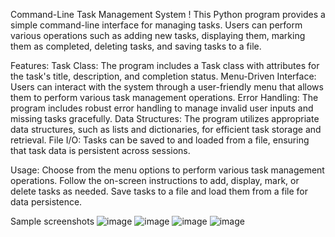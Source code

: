 Command-Line Task Management System ! 
This Python program provides a simple command-line interface for managing tasks. Users can perform various operations such as adding new tasks, displaying them, marking them as completed, deleting tasks, and saving tasks to a file.

Features:
Task Class: The program includes a Task class with attributes for the task's title, description, and completion status.
Menu-Driven Interface: Users can interact with the system through a user-friendly menu that allows them to perform various task management operations.
Error Handling: The program includes robust error handling to manage invalid user inputs and missing tasks gracefully.
Data Structures: The program utilizes appropriate data structures, such as lists and dictionaries, for efficient task storage and retrieval.
File I/O: Tasks can be saved to and loaded from a file, ensuring that task data is persistent across sessions.

Usage:
Choose from the menu options to perform various task management operations.
Follow the on-screen instructions to add, display, mark, or delete tasks as needed.
Save tasks to a file and load them from a file for data persistence.

Sample screenshots
![image](https://github.com/meyyappan055/alexa-IPA/assets/119162363/64818d97-85ab-4068-a4cd-989b04d7037f)
![image](https://github.com/meyyappan055/alexa-IPA/assets/119162363/13cb8c0e-ad89-4d94-88df-b12f7e8ae88d)
![image](https://github.com/meyyappan055/alexa-IPA/assets/119162363/e4d8566e-00aa-4796-a235-e22457a9d231)
![image](https://github.com/meyyappan055/alexa-IPA/assets/119162363/7a244296-dbf9-4779-b128-ca754b0469be)
